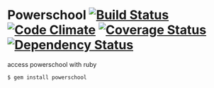 Powerschool [![Build Status](https://travis-ci.org/zachlatta/powerschool.png?branch=master)](https://travis-ci.org/zachlatta/powerschool) [![Code Climate](https://codeclimate.com/github/zachlatta/powerschool.png)](https://codeclimate.com/github/zachlatta/powerschool) [![Coverage Status](https://coveralls.io/repos/zachlatta/powerschool/badge.png)](https://coveralls.io/r/zachlatta/powerschool) [![Dependency Status](https://gemnasium.com/zachlatta/powerschool.png)](https://gemnasium.com/zachlatta/powerschool)
===========

access powerschool with ruby

    $ gem install powerschool
